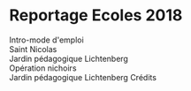 # Reportage Ecoles 2018
Intro-mode d'emploi  
Saint Nicolas  
Jardin pédagogique Lichtenberg  
Opération nichoirs  
Jardin pédagogique Lichtenberg 
Crédits 


